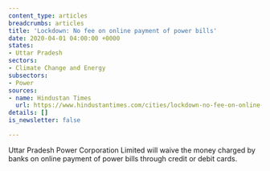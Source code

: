 ```yaml
---
content_type: articles
breadcrumbs: articles
title: 'Lockdown: No fee on online payment of power bills'
date: 2020-04-01 04:00:00 +0000
states:
- Uttar Pradesh
sectors:
- Climate Change and Energy
subsectors:
- Power
sources:
- name: Hindustan Times
  url: https://www.hindustantimes.com/cities/lockdown-no-fee-on-online-payment-of-power-bills/story-ox2F1eMwIM4pj4AvGDQJzI.html
details: []
is_newsletter: false

---
```

Uttar Pradesh Power Corporation Limited will waive the money charged by banks on online payment of power bills through credit or debit cards.
